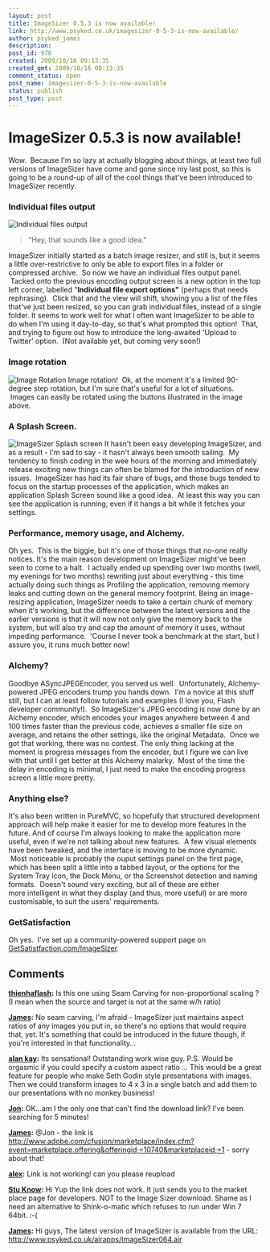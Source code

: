 ```yaml
---
layout: post
title: ImageSizer 0.5.3 is now available!
link: http://www.psyked.co.uk/imagesizer-0-5-3-is-now-available/
author: psyked_james
description: 
post_id: 970
created: 2009/10/16 09:13:35
created_gmt: 2009/10/16 08:13:35
comment_status: open
post_name: imagesizer-0-5-3-is-now-available
status: publish
post_type: post
---
```


# ImageSizer 0.5.3 is now available!

Wow.  Because I'm so lazy at actually blogging about things, at least two full versions of ImageSizer have come and gone since my last post, so this is going to be a round-up of all of the cool things that've been introduced to ImageSizer recently. 

### Individual files output

![Individual files output](http://uploads.psyked.co.uk/2009/10/new-output-screen.jpg)

> "Hey, that sounds like a good idea."

ImageSizer initially started as a batch image resizer, and still is, but it seems a little over-restrictive to only be able to export files in a folder or compressed archive.  So now we have an individual files output panel.  Tacked onto the previous encoding output screen is a new option in the top left corner, labelled "**Individual file export options"** (perhaps that needs rephrasing).  Click that and the view will shift, showing you a list of the files that've just been resized, so you can grab individual files, instead of a single folder. It seems to work well for what I often want ImageSizer to be able to do when I'm using it day-to-day, so that's what prompted this option!  That, and trying to figure out how to introduce the long-awaited 'Upload to Twitter' option.  (Not available yet, but coming very soon!) 

### Image rotation

![Image Rotation](http://uploads.psyked.co.uk/2009/10/image-rotation.jpg) Image rotation!  Ok, at the moment it's a limited 90-degree step rotation, but I'm sure that's useful for a lot of situations.  Images can easily be rotated using the buttons illustrated in the image above. 

### A Splash Screen.

![ImageSizer Splash screen](http://uploads.psyked.co.uk/2009/10/imagesizer-splash.jpg) It hasn't been easy developing ImageSizer, and as a result - I'm sad to say - it hasn't always been smooth sailing.  My tendency to finish coding in the wee hours of the morning and immediately release exciting new things can often be blamed for the introduction of new issues.  ImageSizer has had its fair share of bugs, and those bugs tended to focus on the startup processes of the application, which makes an application Splash Screen sound like a good idea.  At least this way you can see the application is running, even if it hangs a bit while it fetches your settings. 

### Performance, memory usage, and Alchemy.

Oh yes.  This is the biggie, but it's one of those things that no-one really notices. It's the main reason development on ImageSizer might've been seen to come to a halt.  I actually ended up spending over two months (well, my evenings for two months) rewriting just about everything - this time actually doing such things as Profiling the application, removing memory leaks and cutting down on the general memory footprint. Being an image-resizing application, ImageSizer needs to take a certain chunk of memory when it's working, but the difference between the latest versions and the earlier versions is that it will now not only give the memory back to the system, but will also try and cap the amount of memory it uses, without impeding performance.  'Course I never took a benchmark at the start, but I assure you, it runs much better now! 

### Alchemy?

Goodbye ASyncJPEGEncoder, you served us well.  Unfortunately, Alchemy-powered JPEG encoders trump you hands down.  I'm a novice at this stuff still, but I can at least follow tutorials and examples (I love you, Flash developer community!).  So ImageSizer's JPEG encoding is now done by an Alchemy encoder, which encodes your images anywhere between 4 and 100 times faster than the previous code, achieves a smaller file size on average, and retains the other settings, like the original Metadata.  Once we got that working, there was no contest. The only thing lacking at the moment is progress messages from the encoder, but I figure we can live with that until I get better at this Alchemy malarky.  Most of the time the delay in encoding is minimal, I just need to make the encoding progress screen a little more pretty. 

### Anything else?

It's also been written in PureMVC, so hopefully that structured development approach will help make it easier for me to develop more features in the future. And of course I'm always looking to make the application more useful, even if we're not talking about new features.  A few visual elements have been tweaked, and the interface is moving to be more dynamic.  Most noticeable is probably the ouput settings panel on the first page, which has been split a little into a tabbed layout, or the options for the System Tray Icon, the Dock Menu, or the Screenshot detection and naming formats.  Doesn't sound very exciting, but all of these are either more intelligent in what they display (and thus, more useful) or are more customisable, to suit the users' requirements. 

### GetSatisfaction

Oh yes.  I've set up a community-powered support page on [GetSatistfaction.com/ImageSizer](http://getsatisfaction.com/imagesizer).

## Comments

**[thienhaflash](#700 "2009-10-17 16:56:07"):** Is this one using Seam Carving for non-proportional scaling ? (I mean when the source and target is not at the same w/h ratio)

**[James](#701 "2009-10-17 18:08:57"):** No seam carving, I'm afraid - ImageSizer just maintains aspect ratios of any images you put in, so there's no options that would require that, yet. It's something that could be introduced in the future though, if you're interested in that functionality...

**[alan kay](#702 "2010-03-12 20:52:27"):** Its sensational! Outstanding work wise guy. P.S. Would be orgasmic if you could specify a custom aspect ratio ... This would be a great feature for people who make Seth Godin style presentations with images. Then we could transform images to 4 x 3 in a single batch and add them to our presentations with no monkey business!

**[Jon](#703 "2010-04-12 19:25:27"):** OK...am I the only one that can't find the download link? I've been searching for 5 minutes!

**[James](#704 "2010-04-12 19:32:11"):** @Jon - the link is http://www.adobe.com/cfusion/marketplace/index.cfm?event=marketplace.offering&offeringid;=10740&marketplaceid;=1 - sorry about that!

**[alex](#705 "2012-03-13 13:20:17"):** Link is not working! can you please reupload

**[Stu Know](#707 "2012-05-21 12:29:56"):** Hi Yup the link does not work. It just sends you to the market place page for developers. NOT to the Image Sizer download. Shame as I need an alternative to Shink-o-matic which refuses to run under Win 7 64bit. :-(

**[James](#708 "2012-05-22 20:53:22"):** Hi guys, The latest version of ImageSizer is available from the URL: http://www.psyked.co.uk/airapps/ImageSizer064.air

